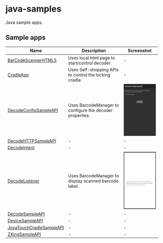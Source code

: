 # java-samples

Java sample apps.

## Sample apps

| Name | Description | Screenshot
|------|-------------|-----------
| [BarCodeScannerHTML5](BarCodeScannerHTML5/) | Uses local html page to start/control decoder. | - 
| [CradleApp](CradleApp/) | Uses Self-shopping APIs to control the locking cradle. | -
| [DecodeConfigSampleAPI](DecodeConfigSampleAPI/) | Uses BarcodeManager to configure the decoder properties. | ![DecodeConfigSampleAPI](screenshots/decode_config.png)
| [DecodeHTTPSampleAPI](DecodeHTTPSampleAPI/) | - | -
| [DecodeIntent](DecodeIntent/) | - | -
| [DecodeListener](DecodeListener/) | Uses BarcodeManager to display scanned barcode label. | ![DecodeListener](screenshots/decode_listener.png)
| [DecodeSampleAPI](DecodeSampleAPI/) | - | -
| [DeviceSampleAPI](DeviceSampleAPI/) | - | -
| [JoyaTouchCradleSampleAPI](JoyaTouchCradleSampleAPI/) | - | -
| [ZXingSampleAPI](ZXingSampleAPI/) | - | -